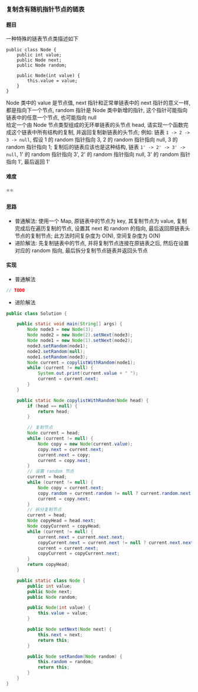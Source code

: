 ### 复制含有随机指针节点的链表

#### 题目
一种特殊的链表节点类描述如下
```
public class Node {
    public int value;
    public Node next;
    public Node random;

    public Node(int value) {
        this.value = value;
    }
}
```
Node 类中的 value 是节点值, next 指针和正常单链表中的 next 指针的意义一样, 都是指向下一个节点, random 指针是 Node 类中新增的指针, 这个指针可能指向链表中的任意一个节点, 也可能指向 null  
给定一个由 Node 节点类型组成的无环单链表的头节点 head, 请实现一个函数完成这个链表中所有结构的复制, 并返回复制新链表的头节点; 例如: 链表 `1 -> 2 -> 3 -> null`, 假设 1 的 random 指针指向 3, 2 的 random 指针指向 null, 3 的 random 指针指向 1; 复制后的链表应该也是这种结构, 链表 `1' -> 2' -> 3' -> null`, 1' 的 random 指针指向 3', 2' 的 random 指针指向 null, 3' 的 random 指针指向 1', 最后返回 1'

#### 难度
:star::star:

#### 思路
- 普通解法: 使用一个 Map, 原链表中的节点为 key, 其复制节点为 value, 复制完成后在遍历复制的节点, 设置其 next 和 random 的指向, 最后返回原链表头节点的复制节点; 此方法时间复杂度为 O(N), 空间复杂度为 O(N)
- 进阶解法: 先复制链表中的节点, 并将复制节点连接在原链表之后, 然后在设置对应的 random 指向, 最后拆分复制节点链表并返回头节点

#### 实现
- 普通解法
```java
// TODO
```
- 进阶解法
```java
public class Solution {

    public static void main(String[] args) {
        Node node3 = new Node(3);
        Node node2 = new Node(2).setNext(node3);
        Node node1 = new Node(1).setNext(node2);
        node3.setRandom(node1);
        node2.setRandom(null);
        node1.setRandom(node3);
        Node current = copylistWithRandom(node1);
        while (current != null) {
            System.out.print(current.value + " ");
            current = current.next;
        }
    }

    public static Node copylistWithRandom(Node head) {
        if (head == null) {
            return head;
        }

        // 复制节点
        Node current = head;
        while (current != null) {
            Node copy = new Node(current.value);
            copy.next = current.next;
            current.next = copy;
            current = copy.next;
        }
        // 设置 random 节点
        current = head;
        while (current != null) {
            Node copy = current.next;
            copy.random = current.random != null ? current.random.next : null;
            current = copy.next;
        }
        // 拆分复制节点
        current = head;
        Node copyHead = head.next;
        Node copyCurrent = copyHead;
        while (current != null) {
            current.next = current.next.next;
            copyCurrent.next = current.next != null ? current.next.next : null;
            current = current.next;
            copyCurrent = copyCurrent.next;
        }
        return copyHead;
    }

    public static class Node {
        public int value;
        public Node next;
        public Node random;

        public Node(int value) {
            this.value = value;
        }

        public Node setNext(Node next) {
            this.next = next;
            return this;
        }

        public Node setRandom(Node random) {
            this.random = random;
            return this;
        }
    }
}
```
